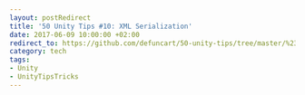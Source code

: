 ```yaml
---
layout: postRedirect
title: '50 Unity Tips #10: XML Serialization'
date: 2017-06-09 10:00:00 +02:00
redirect_to: https://github.com/defuncart/50-unity-tips/tree/master/%2310-XMLSerialization
category: tech
tags:
- Unity
- UnityTipsTricks
---
```

